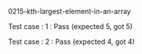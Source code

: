 
0215-kth-largest-element-in-an-array


Test case : 1 : Pass (expected 5, got 5)

Test case : 2 : Pass (expected 4, got 4)
